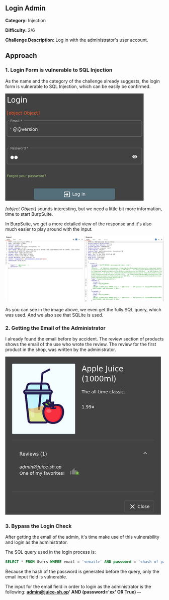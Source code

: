 ## Login Admin
**Category:** Injection

**Difficulty:** 2/6

**Challenge Description:** Log in with the administrator's user account.

## Approach

### 1. Login Form is vulnerable to SQL Injection

As the name and the category of the challenge already suggests, the login form is vulnerable to SQL Injection, which can be easily be confirmed.

![SQL Injection in Browser](/images/webform-sql-injection.png)

*[object Object]* sounds interesting, but we need a little bit more information, time to start BurpSuite.

In BurpSuite, we get a more detailed view of the response and it's also much easier to play around with the input.

![SQL Injection in BurpSuite](/images/sql-injection-proof-burp.png)

As you can see in the image above, we even get the fully SQL query, which was used. And we also see that SQLite is used.

### 2. Getting the Email of the Administrator

I already found the email before by accident. The review section of products shows the email of the use who wrote the review. The review for the first product in the shop, was written by the administrator.

![Admin Email](/images/admin-email.png)

### 3. Bypass the Login Check

After getting the email of the admin, it's time make use of this vulnerability and login as the administrator.

The SQL query used in the login process is:

```SQL
SELECT * FROM Users WHERE email = '<email>' AND password = '<hash of password>' AND deletedAt IS NULL
```

Because the hash of the password is generated before the query, only the email input field is vulnerable.

The input for the email field in order to login as the administrator is the following: **admin@juice-sh.op' AND (password='xx' OR True) --**